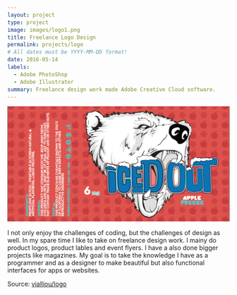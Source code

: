 ```yaml
---
layout: project
type: project
image: images/logo1.png
title: Freelance Logo Design
permalink: projects/logo
# All dates must be YYYY-MM-DD format!
date: 2016-05-14
labels:
  - Adobe PhotoShop
  - Adobe Illustrator
summary: Freelance design work made Adobe Creative Cloud software.
---
```


<img class="centered" src="../images/logo2.png">

I not only enjoy the challenges of coding, but the challenges of design as well. In my spare time I like to take on freelance design work. I mainy do product logos, product lables and event flyers. I have a also done bigger projects like magazines. My goal is to take the knowledge I have as a programmer and as a designer to make beautiful but also functional interfaces for apps or websites. 
 
Source: <a href="https://github.com/vialliou/logo"><i class="large github icon"></i>vialliou/logo</a>
